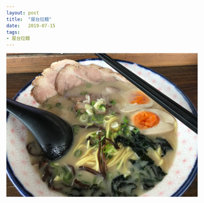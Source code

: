 ```yaml
---
layout: post
title:  "屋台拉麵"
date:   2019-07-15
tags:
- 屋台拉麵
---
```

![ramen](/media/2019-07-15-ramen.jpg)